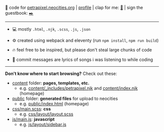 :ribbon: code for [petrapixel.neocities.org](https://petrapixel.neocities.org/) | [profile](https://neocities.org/site/petrapixel) | clap for me: [:clap:](http://clap.fc2.com/post/petrapixel/?url=https%3A%2F%2Fpetrapixel.neocities.org%2F&title=petrapixel) | sign the guestbook: [:black_nib:](http://users3.smartgb.com/g/g.php?a=s&i=g36-36055-1e)

---

- :computer: mostly `.html`, `.njk`, `.scss`, `.js`, `.json`

- :gear: created using webpack and eleventy (run `npm install`, `npm run build`)

- :fire: feel free to be inspired, but please don't steal large chunks of code

- :musical_note: commit messages are lyrics of songs i was listening to while coding

---

**Don't know where to start browsing?** Check out these:

- [content](https://github.com/petracoding/petrapixel.neocities.org/blob/master/content) folder: **pages, templates, etc.**
  - e.g. [content/\_includes/petrapixel.njk](https://github.com/petracoding/petrapixel.neocities.org/blob/master/content/_includes/petrapixel.njk) and [content/index.njk](https://github.com/petracoding/petrapixel.neocities.org/blob/master/content/index.njk) (homepage)
- [public](https://github.com/petracoding/petrapixel.neocities.org/blob/master/public) folder: **generated files** for upload to neocities
  - e.g. [public/index.html](https://github.com/petracoding/petrapixel.neocities.org/blob/master/public/index.html) (homepage)
- [css/main.scss](https://github.com/petracoding/petrapixel.neocities.org/blob/master/css/main.scss): **css**
  - e.g. [css/layout/layout.scss](https://github.com/petracoding/petrapixel.neocities.org/blob/master/css/layout/layout.scss)
- [js/main.js](https://github.com/petracoding/petrapixel.neocities.org/blob/master/js/main.js): **javascript**
  - e.g. [js/layout/sidebar.js](https://github.com/petracoding/petrapixel.neocities.org/blob/master/js/layout/sidebar.js)
